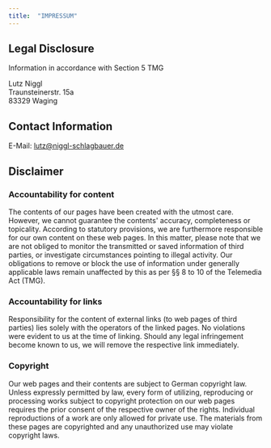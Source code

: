 ```yaml
---
title:  "IMPRESSUM"
---
```


## Legal Disclosure
Information in accordance with Section 5 TMG

Lutz Niggl  
Traunsteinerstr. 15a  
83329 Waging

## Contact Information
E-Mail: <a href="mailto:lutz@niggl-schlagbauer.de">lutz@niggl-schlagbauer.de</a>  

## Disclaimer
### Accountability for content
The contents of our pages have been created with the utmost care. However, we cannot guarantee the contents' accuracy, completeness or topicality. According to statutory provisions, we are furthermore responsible for our own content on these web pages. In this matter, please note that we are not obliged to monitor the transmitted or saved information of third parties, or investigate circumstances pointing to illegal activity. 
Our obligations to remove or block the use of information under generally applicable laws remain unaffected by this as per §§ 8 to 10 of the Telemedia Act (TMG).

### Accountability for links
Responsibility for the content of external links (to web pages of third parties) lies solely with the operators of the linked pages. No violations were evident to us at the time of linking. Should any legal infringement become known to us, we will remove the respective 
link immediately.

### Copyright 
Our web pages and their contents are subject to German copyright law. Unless expressly permitted by law, every form of utilizing, reproducing or processing works subject to copyright protection on our web pages requires the prior consent of the respective owner of the rights. Individual reproductions of a work are only allowed for private use. 
The materials from these pages are copyrighted and any unauthorized use may violate copyright laws.

